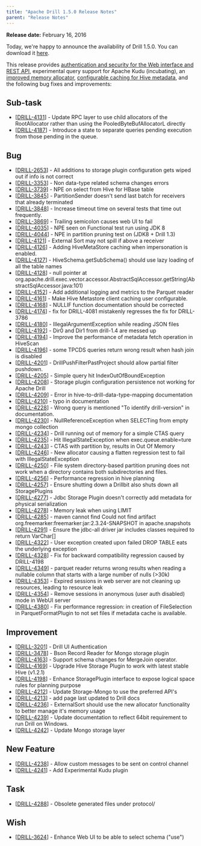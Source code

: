 ```yaml
---
title: "Apache Drill 1.5.0 Release Notes"
parent: "Release Notes"
---
```


**Release date:**  February 16, 2016

Today, we're happy to announce the availability of Drill 1.5.0. You can download it [here](https://drill.apache.org/download/).

This release provides [authentication and security for the Web interface and REST API]({{site.baseurl}}/docs/configuring-web-console-and-rest-api-security/), experimental query support for Apache Kudu (incubating), an [improved memory allocator]({{site.baseurl}}/docs/configuring-drill-memory/), [configurable caching for Hive metadata]({{site.baseurl}}/docs/hive-metadata-caching/), and the following bug fixes and improvements:


    
<h2>        Sub-task
</h2>
<ul>
<li>[<a href='https://issues.apache.org/jira/browse/DRILL-4131'>DRILL-4131</a>] -         Update RPC layer to use child allocators of the RootAllocator rather than using the PooledByteBufAllocatorL directly
</li>
<li>[<a href='https://issues.apache.org/jira/browse/DRILL-4187'>DRILL-4187</a>] -         Introduce a state to separate queries pending execution from those pending in the queue.
</li>
</ul>
                            
<h2>        Bug
</h2>
<ul>
<li>[<a href='https://issues.apache.org/jira/browse/DRILL-2653'>DRILL-2653</a>] -         All additions to storage plugin configuration gets wiped out if info is not correct 
</li>
<li>[<a href='https://issues.apache.org/jira/browse/DRILL-3353'>DRILL-3353</a>] -         Non data-type related schema changes errors
</li>
<li>[<a href='https://issues.apache.org/jira/browse/DRILL-3739'>DRILL-3739</a>] -         NPE on select from Hive for HBase table
</li>
<li>[<a href='https://issues.apache.org/jira/browse/DRILL-3845'>DRILL-3845</a>] -         PartitionSender doesn&#39;t send last batch for receivers that already terminated
</li>
<li>[<a href='https://issues.apache.org/jira/browse/DRILL-3848'>DRILL-3848</a>] -         Increase timeout time on several tests that time out frequently.
</li>
<li>[<a href='https://issues.apache.org/jira/browse/DRILL-3869'>DRILL-3869</a>] -         Trailing semicolon causes web UI to fail
</li>
<li>[<a href='https://issues.apache.org/jira/browse/DRILL-4035'>DRILL-4035</a>] -         NPE seen on Functional test run using JDK 8
</li>
<li>[<a href='https://issues.apache.org/jira/browse/DRILL-4044'>DRILL-4044</a>] -         NPE in partition pruning test on (JDK8 + Drill 1.3)
</li>
<li>[<a href='https://issues.apache.org/jira/browse/DRILL-4121'>DRILL-4121</a>] -         External Sort may not spill if above a receiver
</li>
<li>[<a href='https://issues.apache.org/jira/browse/DRILL-4126'>DRILL-4126</a>] -         Adding HiveMetaStore caching when impersonation is enabled. 
</li>
<li>[<a href='https://issues.apache.org/jira/browse/DRILL-4127'>DRILL-4127</a>] -         HiveSchema.getSubSchema() should use lazy loading of all the table names
</li>
<li>[<a href='https://issues.apache.org/jira/browse/DRILL-4128'>DRILL-4128</a>] -         null pointer at org.apache.drill.exec.vector.accessor.AbstractSqlAccessor.getString(AbstractSqlAccessor.java:101)
</li>
<li>[<a href='https://issues.apache.org/jira/browse/DRILL-4152'>DRILL-4152</a>] -         Add additional logging and metrics to the Parquet reader
</li>
<li>[<a href='https://issues.apache.org/jira/browse/DRILL-4161'>DRILL-4161</a>] -         Make Hive Metastore client caching user configurable.
</li>
<li>[<a href='https://issues.apache.org/jira/browse/DRILL-4168'>DRILL-4168</a>] -         NULLIF function documentation should be corrected
</li>
<li>[<a href='https://issues.apache.org/jira/browse/DRILL-4174'>DRILL-4174</a>] -         fix for DRILL-4081 mistakenly regresses the fix for DRILL-3786
</li>
<li>[<a href='https://issues.apache.org/jira/browse/DRILL-4180'>DRILL-4180</a>] -         IllegalArgumentException while reading JSON files
</li>
<li>[<a href='https://issues.apache.org/jira/browse/DRILL-4192'>DRILL-4192</a>] -         Dir0 and Dir1 from drill-1.4 are messed up
</li>
<li>[<a href='https://issues.apache.org/jira/browse/DRILL-4194'>DRILL-4194</a>] -         Improve the performance of metadata fetch operation in HiveScan
</li>
<li>[<a href='https://issues.apache.org/jira/browse/DRILL-4196'>DRILL-4196</a>] -         some TPCDS queries return wrong result when hash join is disabled
</li>
<li>[<a href='https://issues.apache.org/jira/browse/DRILL-4201'>DRILL-4201</a>] -         DrillPushFilterPastProject should allow partial filter pushdown. 
</li>
<li>[<a href='https://issues.apache.org/jira/browse/DRILL-4205'>DRILL-4205</a>] -          Simple query hit IndexOutOfBoundException
</li>
<li>[<a href='https://issues.apache.org/jira/browse/DRILL-4208'>DRILL-4208</a>] -         Storage plugin configuration persistence not working for Apache Drill
</li>
<li>[<a href='https://issues.apache.org/jira/browse/DRILL-4209'>DRILL-4209</a>] -         Error in hive-to-drill-data-type-mapping documentation 
</li>
<li>[<a href='https://issues.apache.org/jira/browse/DRILL-4210'>DRILL-4210</a>] -         typo in documentation
</li>
<li>[<a href='https://issues.apache.org/jira/browse/DRILL-4228'>DRILL-4228</a>] -         Wrong query is mentioned &quot;To identify drill-version&quot; in documentation.
</li>
<li>[<a href='https://issues.apache.org/jira/browse/DRILL-4230'>DRILL-4230</a>] -         NullReferenceException when SELECTing from empty mongo collection
</li>
<li>[<a href='https://issues.apache.org/jira/browse/DRILL-4234'>DRILL-4234</a>] -         Drill running out of memory for a simple CTAS query
</li>
<li>[<a href='https://issues.apache.org/jira/browse/DRILL-4235'>DRILL-4235</a>] -         Hit IllegalStateException when exec.queue.enable=ture 
</li>
<li>[<a href='https://issues.apache.org/jira/browse/DRILL-4243'>DRILL-4243</a>] -         CTAS with partition by, results in Out Of Memory
</li>
<li>[<a href='https://issues.apache.org/jira/browse/DRILL-4246'>DRILL-4246</a>] -         New allocator causing a flatten regression test to fail with IllegalStateException
</li>
<li>[<a href='https://issues.apache.org/jira/browse/DRILL-4250'>DRILL-4250</a>] -         File system directory-based partition pruning does not work when a directory contains both subdirectories and files.  
</li>
<li>[<a href='https://issues.apache.org/jira/browse/DRILL-4256'>DRILL-4256</a>] -         Performance regression in hive planning
</li>
<li>[<a href='https://issues.apache.org/jira/browse/DRILL-4257'>DRILL-4257</a>] -         Ensure shutting down a Drillbit also shuts down all StoragePlugins
</li>
<li>[<a href='https://issues.apache.org/jira/browse/DRILL-4277'>DRILL-4277</a>] -         Jdbc Storage Plugin doesn&#39;t correctly add metadata for physical serialization
</li>
<li>[<a href='https://issues.apache.org/jira/browse/DRILL-4278'>DRILL-4278</a>] -         Memory leak when using LIMIT
</li>
<li>[<a href='https://issues.apache.org/jira/browse/DRILL-4285'>DRILL-4285</a>] -         maven cannot find Could not find artifact org.freemarker:freemarker:jar:2.3.24-SNAPSHOT in apache.snapshots
</li>
<li>[<a href='https://issues.apache.org/jira/browse/DRILL-4291'>DRILL-4291</a>] -         Ensure the jdbc-all driver jar includes classes required to return VarChar[]
</li>
<li>[<a href='https://issues.apache.org/jira/browse/DRILL-4322'>DRILL-4322</a>] -         User exception created upon failed DROP TABLE eats the underlying exception
</li>
<li>[<a href='https://issues.apache.org/jira/browse/DRILL-4328'>DRILL-4328</a>] -         Fix for backward compatibility regression caused by DRILL-4198
</li>
<li>[<a href='https://issues.apache.org/jira/browse/DRILL-4349'>DRILL-4349</a>] -         parquet reader returns wrong results when reading a nullable column that starts with a large number of nulls (&gt;30k)
</li>
<li>[<a href='https://issues.apache.org/jira/browse/DRILL-4353'>DRILL-4353</a>] -         Expired sessions in web server are not cleaning up resources, leading to resource leak
</li>
<li>[<a href='https://issues.apache.org/jira/browse/DRILL-4354'>DRILL-4354</a>] -         Remove sessions in anonymous (user auth disabled) mode in WebUI server
</li>
<li>[<a href='https://issues.apache.org/jira/browse/DRILL-4380'>DRILL-4380</a>] -         Fix performance regression: in creation of FileSelection in ParquetFormatPlugin to not set files if metadata cache is available.
</li>
</ul>
                        
<h2>        Improvement
</h2>
<ul>
<li>[<a href='https://issues.apache.org/jira/browse/DRILL-3201'>DRILL-3201</a>] -         Drill UI Authentication
</li>
<li>[<a href='https://issues.apache.org/jira/browse/DRILL-3478'>DRILL-3478</a>] -         Bson Record Reader for Mongo storage plugin
</li>
<li>[<a href='https://issues.apache.org/jira/browse/DRILL-4163'>DRILL-4163</a>] -         Support schema changes for MergeJoin operator.
</li>
<li>[<a href='https://issues.apache.org/jira/browse/DRILL-4169'>DRILL-4169</a>] -         Upgrade Hive Storage Plugin to work with latest stable Hive (v1.2.1)
</li>
<li>[<a href='https://issues.apache.org/jira/browse/DRILL-4198'>DRILL-4198</a>] -         Enhance StoragePlugin interface to expose logical space rules for planning purpose
</li>
<li>[<a href='https://issues.apache.org/jira/browse/DRILL-4212'>DRILL-4212</a>] -         Update Storage-Mongo to use the preferred API&#39;s
</li>
<li>[<a href='https://issues.apache.org/jira/browse/DRILL-4213'>DRILL-4213</a>] -         add page last updated to Drill docs
</li>
<li>[<a href='https://issues.apache.org/jira/browse/DRILL-4236'>DRILL-4236</a>] -         ExternalSort should use the new allocator functionality to better manage it&#39;s memory usage
</li>
<li>[<a href='https://issues.apache.org/jira/browse/DRILL-4239'>DRILL-4239</a>] -         Update documentation to reflect 64bit requirement to run Drill on Windows. 
</li>
<li>[<a href='https://issues.apache.org/jira/browse/DRILL-4242'>DRILL-4242</a>] -         Update Mongo storage layer
</li>
</ul>
            
<h2>        New Feature
</h2>
<ul>
<li>[<a href='https://issues.apache.org/jira/browse/DRILL-4238'>DRILL-4238</a>] -         Allow custom messages to be sent on control channel
</li>
<li>[<a href='https://issues.apache.org/jira/browse/DRILL-4241'>DRILL-4241</a>] -         Add Experimental Kudu plugin
</li>
</ul>
                                                        
<h2>        Task
</h2>
<ul>
<li>[<a href='https://issues.apache.org/jira/browse/DRILL-4288'>DRILL-4288</a>] -         Obsolete generated files under protocol/
</li>
</ul>
                
<h2>        Wish
</h2>
<ul>
<li>[<a href='https://issues.apache.org/jira/browse/DRILL-3624'>DRILL-3624</a>] -         Enhance Web UI to be able to select schema (&quot;use&quot;)
</li>
</ul>
